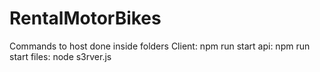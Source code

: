 # RentalMotorBikes

Commands to host done inside folders
Client: npm run start
api: npm run start
files: node s3rver.js
